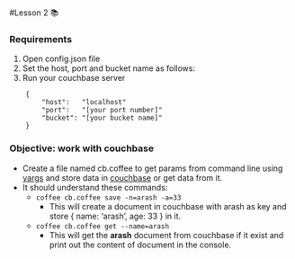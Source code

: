 #Lesson 2 :books:

### Requirements
1. Open config.json file
2. Set the host, port and bucket name as follows: 
3. Run your couchbase server
```
    {
        "host":   "localhost"
        "port":   "[your port number]"
        "bucket": "[your bucket name]"
    }
```

### Objective: work with couchbase

- Create a file named cb.coffee to get params from command line using [yargs](https://www.npmjs.com/package/yargs) and store data in [couchbase](https://www.npmjs.com/package/couchbase) or get data from it. 
- It should understand these commands:
    - `coffee cb.coffee save -n=arash -a=33`
        - This will create a document in couchbase with arash as key and store { name: ‘arash’, age: 33 } in it.
    - `coffee cb.coffee get --name=arash`
        - This will get the **arash** document from couchbase if it exist and print out the content of document in the console.
